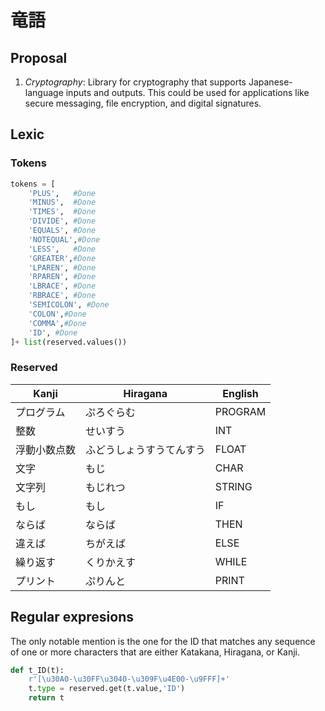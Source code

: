 # 竜語
## Proposal
1. $Cryptography$: Library for cryptography that supports Japanese-language inputs and outputs. This could be used for applications like secure messaging, file encryption, and digital signatures.

## Lexic
### Tokens
```py
tokens = [
    'PLUS',   #Done
    'MINUS',  #Done
    'TIMES',  #Done
    'DIVIDE', #Done
    'EQUALS', #Done
    'NOTEQUAL',#Done
    'LESS',   #Done
    'GREATER',#Done
    'LPAREN', #Done
    'RPAREN', #Done
    'LBRACE', #Done
    'RBRACE', #Done
    'SEMICOLON', #Done
    'COLON',#Done
    'COMMA',#Done
    'ID', #Done
]+ list(reserved.values())
```
### Reserved 
| Kanji        | Hiragana                 | English |
| ------------ | ------------------------ | ------- |
| プログラム   | ぷろぐらむ               | PROGRAM |
| 整数         | せいすう                 | INT     |
| 浮動小数点数 | ふどうしょうすうてんすう | FLOAT   |
| 文字         | もじ                     | CHAR    |
| 文字列       | もじれつ                 | STRING  |
| もし         | もし                     | IF      |
| ならば       | ならば                   | THEN    |
| 違えば       | ちがえば                 | ELSE    |
| 繰り返す     | くりかえす               | WHILE   |
| プリント     | ぷりんと                 | PRINT   |


## Regular expresions
The only notable mention is the one for the ID  that matches any sequence of one or more characters that are either Katakana, Hiragana, or Kanji.
```py
def t_ID(t):
    r'[\u30A0-\u30FF\u3040-\u309F\u4E00-\u9FFF]+'
    t.type = reserved.get(t.value,'ID')  
    return t
```